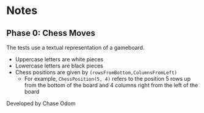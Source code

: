# Notes

## Phase 0: Chess Moves

The tests use a textual representation of a gameboard.

- Uppercase letters are white pieces
- Lowercase letters are black pieces
- Chess positions are given by `(rowsFromBottom,ColumnsFromLeft)`
  - For example, `ChessPosition(5, 4)` refers to the position 5 rows up from the bottom of the board and 4 columns right from the left of the board

Developed by Chase Odom
